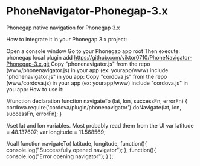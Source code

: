 PhoneNavigator-Phonegap-3.x
===========================

Phonegap native navigation for Phonegap 3.x

How to integrate it in your Phonegap 3.x project:

Open a console window
Go to your Phonegap app root
Then execute: phonegap local plugin add https://github.com/viktor0710/PhoneNavigator-Phonegap-3.x.git
Copy "phonenavigator.js" from the repo (www/phonenavigator.js) in your app (ex: yourapp/www)
include "phonenavigator.js" in you app:
Copy "cordova.js" from the repo (www/cordova.js) in your app (ex: yourapp/www)
include "cordova.js" in you app:
How to use it:

//function declaration
function navigateTo (lat, lon, successFn, errorFn) {
    cordova.require('cordova/plugin/phonenavigator').doNavigate(lat, lon, successFn, errorFn);
}

//set lat and lon variables. Most probably read them from the UI
var latitude =  48.137607;
var longitude = 11.568569;

//call function
navigateTo(
    latitude,
    longitude,
    function(){
        console.log("Successfully opened navigator");
    },
    function(){
        console.log("Error opening navigator");
    }
);
